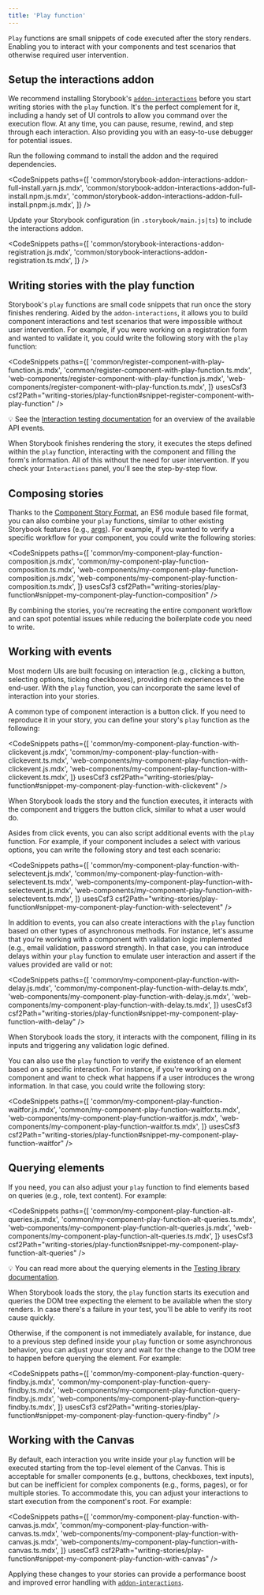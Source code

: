 ```yaml
---
title: 'Play function'
---
```


<YouTubeCallout id="dcuzwCHI940" title="Component testing in Storybook with play functions" />

`Play` functions are small snippets of code executed after the story renders. Enabling you to interact with your components and test scenarios that otherwise required user intervention.

## Setup the interactions addon

We recommend installing Storybook's [`addon-interactions`](https://storybook.js.org/addons/@storybook/addon-interactions) before you start writing stories with the `play` function. It's the perfect complement for it, including a handy set of UI controls to allow you command over the execution flow. At any time, you can pause, resume, rewind, and step through each interaction. Also providing you with an easy-to-use debugger for potential issues.

Run the following command to install the addon and the required dependencies.

<!-- prettier-ignore-start -->

<CodeSnippets
  paths={[
    'common/storybook-addon-interactions-addon-full-install.yarn.js.mdx',
    'common/storybook-addon-interactions-addon-full-install.npm.js.mdx',
    'common/storybook-addon-interactions-addon-full-install.pnpm.js.mdx',
  ]}
/>

<!-- prettier-ignore-end -->

Update your Storybook configuration (in `.storybook/main.js|ts`) to include the interactions addon.

<!-- prettier-ignore-start -->

<CodeSnippets
  paths={[
   'common/storybook-interactions-addon-registration.js.mdx',
   'common/storybook-interactions-addon-registration.ts.mdx',
  ]}
/>

<!-- prettier-ignore-end -->

## Writing stories with the play function

Storybook's `play` functions are small code snippets that run once the story finishes rendering. Aided by the `addon-interactions`, it allows you to build component interactions and test scenarios that were impossible without user intervention. For example, if you were working on a registration form and wanted to validate it, you could write the following story with the `play` function:

<!-- prettier-ignore-start -->

<CodeSnippets
  paths={[
   'common/register-component-with-play-function.js.mdx',
   'common/register-component-with-play-function.ts.mdx',
   'web-components/register-component-with-play-function.js.mdx',
   'web-components/register-component-with-play-function.ts.mdx',
  ]}
  usesCsf3
  csf2Path="writing-stories/play-function#snippet-register-component-with-play-function"
/>

<!-- prettier-ignore-end -->

<div class="aside">

💡 See the [Interaction testing documentation](../writing-tests/interaction-testing.md#api-for-user-events) for an overview of the available API events.

</div>

When Storybook finishes rendering the story, it executes the steps defined within the `play` function, interacting with the component and filling the form's information. All of this without the need for user intervention. If you check your `Interactions` panel, you'll see the step-by-step flow.

## Composing stories

Thanks to the [Component Story Format](../api/csf.md), an ES6 module based file format, you can also combine your `play` functions, similar to other existing Storybook features (e.g., [args](./args.md)). For example, if you wanted to verify a specific workflow for your component, you could write the following stories:

<!-- prettier-ignore-start -->

<CodeSnippets
  paths={[
   'common/my-component-play-function-composition.js.mdx',
   'common/my-component-play-function-composition.ts.mdx',
   'web-components/my-component-play-function-composition.js.mdx',
   'web-components/my-component-play-function-composition.ts.mdx',
  ]}
  usesCsf3
  csf2Path="writing-stories/play-function#snippet-my-component-play-function-composition"
/>

<!-- prettier-ignore-end -->

By combining the stories, you're recreating the entire component workflow and can spot potential issues while reducing the boilerplate code you need to write.

## Working with events

Most modern UIs are built focusing on interaction (e.g., clicking a button, selecting options, ticking checkboxes), providing rich experiences to the end-user. With the `play` function, you can incorporate the same level of interaction into your stories.

A common type of component interaction is a button click. If you need to reproduce it in your story, you can define your story's `play` function as the following:

<!-- prettier-ignore-start -->

<CodeSnippets
  paths={[
   'common/my-component-play-function-with-clickevent.js.mdx',
   'common/my-component-play-function-with-clickevent.ts.mdx',
   'web-components/my-component-play-function-with-clickevent.js.mdx',
   'web-components/my-component-play-function-with-clickevent.ts.mdx',
  ]}
  usesCsf3
  csf2Path="writing-stories/play-function#snippet-my-component-play-function-with-clickevent"
/>

<!-- prettier-ignore-end -->

When Storybook loads the story and the function executes, it interacts with the component and triggers the button click, similar to what a user would do.

Asides from click events, you can also script additional events with the `play` function. For example, if your component includes a select with various options, you can write the following story and test each scenario:

<!-- prettier-ignore-start -->

<CodeSnippets
  paths={[
   'common/my-component-play-function-with-selectevent.js.mdx',
   'common/my-component-play-function-with-selectevent.ts.mdx',
   'web-components/my-component-play-function-with-selectevent.js.mdx',
   'web-components/my-component-play-function-with-selectevent.ts.mdx',
  ]}
  usesCsf3
  csf2Path="writing-stories/play-function#snippet-my-component-play-function-with-selectevent"
/>

<!-- prettier-ignore-end -->

In addition to events, you can also create interactions with the `play` function based on other types of asynchronous methods. For instance, let's assume that you're working with a component with validation logic implemented (e.g., email validation, password strength). In that case, you can introduce delays within your `play` function to emulate user interaction and assert if the values provided are valid or not:

<!-- prettier-ignore-start -->

<CodeSnippets
  paths={[
   'common/my-component-play-function-with-delay.js.mdx',
   'common/my-component-play-function-with-delay.ts.mdx',
   'web-components/my-component-play-function-with-delay.js.mdx',
   'web-components/my-component-play-function-with-delay.ts.mdx',
  ]}
  usesCsf3
  csf2Path="writing-stories/play-function#snippet-my-component-play-function-with-delay"
/>

<!-- prettier-ignore-end -->

When Storybook loads the story, it interacts with the component, filling in its inputs and triggering any validation logic defined.

You can also use the `play` function to verify the existence of an element based on a specific interaction. For instance, if you're working on a component and want to check what happens if a user introduces the wrong information. In that case, you could write the following story:

<!-- prettier-ignore-start -->

<CodeSnippets
  paths={[
   'common/my-component-play-function-waitfor.js.mdx',
   'common/my-component-play-function-waitfor.ts.mdx',
   'web-components/my-component-play-function-waitfor.js.mdx',
   'web-components/my-component-play-function-waitfor.ts.mdx',
  ]}
  usesCsf3
  csf2Path="writing-stories/play-function#snippet-my-component-play-function-waitfor"
/>

<!-- prettier-ignore-end -->

## Querying elements

If you need, you can also adjust your `play` function to find elements based on queries (e.g., role, text content). For example:

<!-- prettier-ignore-start -->

<CodeSnippets
  paths={[
   'common/my-component-play-function-alt-queries.js.mdx',
   'common/my-component-play-function-alt-queries.ts.mdx',
   'web-components/my-component-play-function-alt-queries.js.mdx',
   'web-components/my-component-play-function-alt-queries.ts.mdx',
  ]}
  usesCsf3
  csf2Path="writing-stories/play-function#snippet-my-component-play-function-alt-queries"
/>

<!-- prettier-ignore-end -->

<div class="aside">
 💡 You can read more about the querying elements in the <a href="https://testing-library.com/docs/queries/about/"> Testing library documentation</a>.
</div>

When Storybook loads the story, the `play` function starts its execution and queries the DOM tree expecting the element to be available when the story renders. In case there's a failure in your test, you'll be able to verify its root cause quickly.

Otherwise, if the component is not immediately available, for instance, due to a previous step defined inside your `play` function or some asynchronous behavior, you can adjust your story and wait for the change to the DOM tree to happen before querying the element. For example:

<!-- prettier-ignore-start -->

<CodeSnippets
  paths={[
   'common/my-component-play-function-query-findby.js.mdx',
   'common/my-component-play-function-query-findby.ts.mdx',
   'web-components/my-component-play-function-query-findby.js.mdx',
   'web-components/my-component-play-function-query-findby.ts.mdx',
  ]}
  usesCsf3
  csf2Path="writing-stories/play-function#snippet-my-component-play-function-query-findby"
/>

<!-- prettier-ignore-end -->

## Working with the Canvas

By default, each interaction you write inside your `play` function will be executed starting from the top-level element of the Canvas. This is acceptable for smaller components (e.g., buttons, checkboxes, text inputs), but can be inefficient for complex components (e.g., forms, pages), or for multiple stories. To accommodate this, you can adjust your interactions to start execution from the component's root. For example:

<!-- prettier-ignore-start -->

<CodeSnippets
  paths={[
   'common/my-component-play-function-with-canvas.js.mdx',
   'common/my-component-play-function-with-canvas.ts.mdx',
   'web-components/my-component-play-function-with-canvas.js.mdx',
   'web-components/my-component-play-function-with-canvas.ts.mdx',
  ]}
  usesCsf3
  csf2Path="writing-stories/play-function#snippet-my-component-play-function-with-canvas"
/>

<!-- prettier-ignore-end -->

Applying these changes to your stories can provide a performance boost and improved error handling with [`addon-interactions`](https://storybook.js.org/addons/@storybook/addon-interactions).
